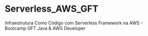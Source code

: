 # Serverless_AWS_GFT
 Infraestrutura Como Código com Serverless Framework na AWS - Bootcamp GFT Java &amp; AWS Developer

